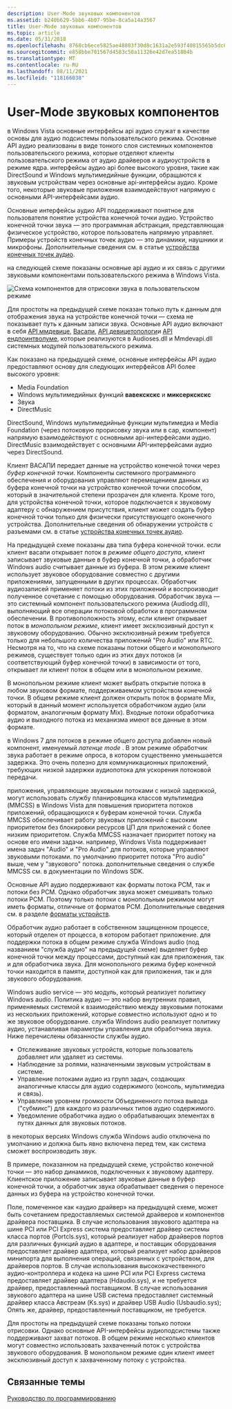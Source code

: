 ```yaml
---
description: User-Mode звуковых компонентов
ms.assetid: b240b629-5bb6-4b07-95be-8ca5a14a3567
title: User-Mode звуковых компонентов
ms.topic: article
ms.date: 05/31/2018
ms.openlocfilehash: 8768cb6ece5825ae48803f30d8c1631a2e593f40815565b5dc879d23afd961aa
ms.sourcegitcommit: e858bbe701567d4583c50a11326e42d7ea51804b
ms.translationtype: MT
ms.contentlocale: ru-RU
ms.lasthandoff: 08/11/2021
ms.locfileid: "118166038"
---
```

# <a name="user-mode-audio-components"></a>User-Mode звуковых компонентов

в Windows Vista основные интерфейсы api аудио служат в качестве основы для аудио подсистемы пользовательского режима. Основные API аудио реализованы в виде тонкого слоя системных компонентов пользовательского режима, которые отделяют клиенты пользовательского режима от аудио драйверов и аудиоустройств в режиме ядра. интерфейсы аудио api более высокого уровня, такие как DirectSound и Windows мультимедийные функции, обращаются к звуковым устройствам через основные api-интерфейсы аудио. Кроме того, некоторые звуковые приложения взаимодействуют напрямую с основными API-интерфейсами аудио.

Основные интерфейсы аудио API поддерживают понятное для пользователя понятие устройства конечной точки аудио. Устройство конечной точки звука — это программная абстракция, представляющая физическое устройство, которое пользователь напрямую управляет. Примеры устройств конечных точек аудио — это динамики, наушники и микрофоны. Дополнительные сведения см. в статье [устройства конечных точек аудио](audio-endpoint-devices.md).

на следующей схеме показаны основные api аудио и их связь с другими звуковыми компонентами пользовательского режима в Windows Vista.

![Схема компонентов для отрисовки звука в пользовательском режиме](images/fig1.jpg)

Для простоты на предыдущей схеме показан только путь к данным для отображения звука на устройстве конечной точки — схема не показывает путь к данным записи звука. Основные API аудио включают в себя [API ммдевице](mmdevice-api.md), [Васапи](wasapi.md), [API девицетопологи](devicetopology-api.md)и [API ендпоинтволуме](endpointvolume-api.md), которые реализуются в Audioses.dll и Mmdevapi.dll системных модулей пользовательского режима.

Как показано на предыдущей схеме, основные интерфейсы API аудио предоставляют основу для следующих интерфейсов API более высокого уровня:

-   Media Foundation
-   Windows мультимедийных функций **вавекскскс** и **миксеркскскс**
-   Звука
-   DirectMusic

DirectSound, Windows мультимедийные функции мультимедиа и Media Foundation (через потоковую прорисовку звука или в сар, компонент) напрямую взаимодействуют с основными api-интерфейсами аудио. DirectMusic взаимодействует с основными API-интерфейсами аудио через DirectSound.

Клиент ВАСАПИ передает данные на устройство конечной точки через *буфер конечной точки*. Компоненты системного программного обеспечения и оборудования управляют перемещением данных из буфера конечной точки на устройство конечной точки способом, который в значительной степени прозрачен для клиента. Кроме того, для устройства конечной точки, которое подключается к звуковому адаптеру с обнаружением присутствия, клиент может создать буфер конечной точки только для физически присутствующего оконечного устройства. Дополнительные сведения об обнаружении устройств с разъемами см. в статье [устройства конечных точек аудио](audio-endpoint-devices.md).

На предыдущей схеме показаны два типа буфера конечной точки. если клиент васапи открывает поток в *режиме общего доступа*, клиент записывает звуковые данные в буфер конечной точки, а обработчик Windows audio считывает данные из буфера. В этом режиме клиент использует звуковое оборудование совместно с другими приложениями, запущенными в других процессах. Обработчик аудиозаписей применяет потоки из этих приложений и воспроизводит полученное сочетание с помощью оборудования. Обработчик звука — это системный компонент пользовательского режима (Audiodg.dll), выполняющий все операции потоковой обработки в программном обеспечении. В противоположность этому, если клиент открывает поток в *монопольном режиме*, клиент имеет эксклюзивный доступ к звуковому оборудованию. Обычно эксклюзивный режим требуется только для небольшого количества приложений "Pro Audio" или RTC. Несмотря на то, что на схеме показаны потоки общего и монопольного режимов, существует только один из этих двух потоков (и соответствующий буфер конечной точки) в зависимости от того, открывает ли клиент поток в общем или в монопольном режиме.

В монопольном режиме клиент может выбрать открытие потока в любом звуковом формате, поддерживаемом устройством конечной точки. В общем режиме клиент должен открыть поток в формате Mix, который в данный момент используется обработчиком аудио (или форматом, аналогичным формату Mix). Входные потоки обработчика аудио и выходного потока из механизма имеют все данные в этом формате.

в Windows 7 для потоков в режиме общего доступа добавлен новый компонент, именуемый *латенце mode* . В этом режиме обработчик звука работает в режиме опроса, в котором существенно уменьшается задержка. Это очень полезно для коммуникационных приложений, требующих низкой задержки аудиопотока для ускорения потоковой передачи.

приложения, управляющие звуковыми потоками с низкой задержкой, могут использовать службу планировщика классов мультимедиа (MMCSS) в Windows Vista для повышения приоритета потоков приложений, обращающихся к буферам конечной точки. Служба MMCSS обеспечивает работу звуковых приложений с высоким приоритетом без блокировки ресурсов ЦП для приложений с более низким приоритетом. Служба MMCSS назначает приоритет потоку на основе его имени задачи. например, Windows Vista поддерживает имена задач "Audio" и "Pro Audio" для потоков, которые управляют звуковыми потоками. по умолчанию приоритет потока "Pro audio" выше, чем у "звукового" потока. дополнительные сведения о службе MMCSS см. в документации по Windows SDK.

Основные API аудио поддерживают как форматы потока PCM, так и потоки без PCM. Однако обработчик звука может смешивать только потоки PCM. Поэтому только потоки с монопольным режимом могут иметь форматы, отличные от форматов PCM. Дополнительные сведения см. в разделе [форматы устройств](device-formats.md).

Обработчик аудио работает в собственном защищенном процессе, который отделен от процесса, в котором работает приложение. для поддержки потока в общем режиме служба Windows audio (под названием "служба аудио" на предыдущей схеме) выделяет буфер конечной точки между процессами, доступный как для приложения, так и для обработчика звука. Для монопольного режима буфер конечной точки находится в памяти, доступной как для приложения, так и для звукового оборудования.

Windows audio service — это модуль, который реализует политику Windows audio. Политика аудио — это набор внутренних правил, применяемых системой к взаимодействию между звуковыми потоками из нескольких приложений, которые совместно используют одно и то же звуковое оборудование. служба Windows audio реализует политику аудио, устанавливая параметры управления для обработчика звука. Ниже перечислены обязанности службы аудио.

-   Отслеживание звуковых устройств, которые пользователь добавляет или удаляет из системы.
-   Наблюдение за ролями, назначенными звуковым устройствам в системе.
-   Управление потоками аудио из групп задач, создающих аналогичные классы для аудио содержимого (консоль, мультимедиа и связь).
-   Управление уровнем громкости Объединенного потока вывода ("субмикс") для каждого из различных типов аудио содержимого.
-   Уведомление обработчика аудио о обрабатывающих элементах в путях данных для звуковых потоков.

в некоторых версиях Windows служба Windows audio отключена по умолчанию и должна быть явно включена перед тем, как система сможет воспроизводить звук.

В примере, показанном на предыдущей схеме, устройство конечной точки — это набор динамиков, подключенных к звуковому адаптеру. Клиентское приложение записывает звуковые данные в буфер конечной точки, а обработчик звука обрабатывает сведения о переносе данных из буфера на устройство конечной точки.

Поле, помеченное как «аудио драйвер» на предыдущей схеме, может быть сочетанием предоставляемых системой драйверов и компонентов драйвера поставщика. В случае использования звукового адаптера на шине PCI или PCI Express система предоставляет драйвер системы класса портов (Portcls.sys), который реализует набор драйверов портов для различных функций аудио в адаптере, и поставщик оборудования предоставляет драйвер адаптера, который реализует набор драйверов минипорта для выполнения операций, связанных с устройством, для драйверов портов. В случае использования высококачественного аудио-контроллера и кодека на шине PCI или PCI Express система предоставляет драйвер адаптера (Hdaudio.sys), и не требуется драйвер, предоставленный поставщиком. В случае использования звукового адаптера на шине USB система предоставляет системный драйвер класса Австреам (Ks.sys) и драйвер USB Audio (Usbaudio.sys); Опять же, драйвер, предоставленный поставщиком, не требуется.

Для простоты на предыдущей схеме показаны только потоки отрисовки. Однако основные API-интерфейсы аудиоподсистемы также поддерживают захват потоков. В общем режиме несколько клиентов могут совместно использовать захваченный поток с устройства звукового оборудования. В монопольном режиме один клиент имеет эксклюзивный доступ к захваченному потоку с устройства.

## <a name="related-topics"></a>Связанные темы

<dl> <dt>

[Руководство по программированию](programming-guide.md)
</dt> </dl>

 

 



